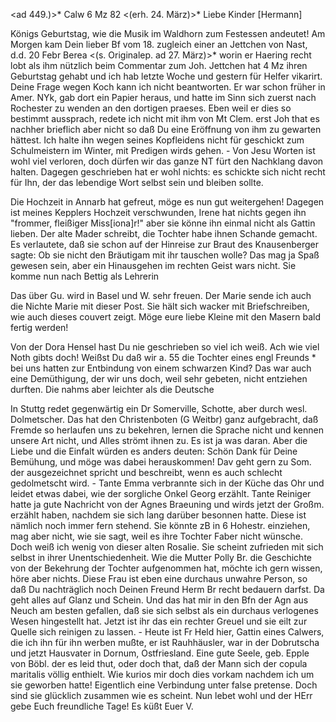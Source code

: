 <ad 449.)>* Calw 6 Mz 82
 <(erh. 24. März)>*
Liebe Kinder [Hermann]

Königs Geburtstag, wie die Musik im Waldhorn zum Festessen andeutet! Am Morgen kam Dein lieber Bf vom 18. zugleich einer an Jettchen von Nast, d.d. 20 Febr Berea <(s. Originalep. ad 27. März)>* worin er Haering recht lobt als ihm nützlich beim Commentar zum Joh. Jettchen hat 4 Mz ihren Geburtstag gehabt und ich hab letzte Woche und gestern für Helfer vikarirt. 
Deine Frage wegen Koch kann ich nicht beantworten. Er war schon früher in Amer. NYk, gab dort ein Papier heraus, und hatte im Sinn sich zuerst nach Rochester zu wenden an den dortigen praeses. Eben weil er dies so bestimmt aussprach, redete ich nicht mit ihm von Mt Clem. erst Joh that es nachher brieflich aber nicht so daß Du eine Eröffnung von ihm zu gewarten hättest. Ich halte ihn wegen seines Kopfleidens nicht für geschickt zum Schulmeistern im Winter, mit Predigen wirds gehen. - Von Jesu Worten ist wohl viel verloren, doch dürfen wir das ganze NT fürt den Nachklang davon halten. Dagegen geschrieben hat er wohl nichts: es schickte sich nicht recht für Ihn, der das lebendige Wort selbst sein und bleiben sollte.

Die Hochzeit in Annarb hat gefreut, möge es nun gut weitergehen! Dagegen ist meines Kepplers Hochzeit verschwunden, Irene hat nichts gegen ihn "frommer, fleißiger Miss[iona]r!" aber sie könne ihn einmal nicht als Gattin lieben. Der alte Mader schreibt, die Tochter habe ihnen Schande gemacht. Es verlautete, daß sie schon auf der Hinreise zur Braut des Knausenberger sagte: Ob sie nicht den Bräutigam mit ihr tauschen wolle? Das mag ja Spaß gewesen sein, aber ein Hinausgehen im rechten Geist wars nicht. Sie komme nun nach Bettig als Lehrerin

Das über Gu. wird in Basel und W. sehr freuen. Der Marie sende ich auch die Nichte Marie mit dieser Post. Sie hält sich wacker mit Briefschreiben, wie auch dieses couvert zeigt. Möge eure liebe Kleine mit den Masern bald fertig werden!

Von der Dora Hensel hast Du nie geschrieben so viel ich weiß. Ach wie viel Noth gibts doch! Weißst Du daß wir a. 55 die Tochter eines engl Freunds <Groves>* bei uns hatten zur Entbindung von einem schwarzen Kind? Das war auch eine Demüthigung, der wir uns doch, weil sehr gebeten, nicht entziehen durften. Die nahms aber leichter als die Deutsche

In Stuttg redet gegenwärtig ein Dr Somerville, Schotte, aber durch wesl. Dolmetscher. Das hat den Christenboten (G Weitbr) ganz aufgebracht, daß Fremde so herlaufen uns zu bekehren, lernen die Sprache nicht und kennen unsere Art nicht, und Alles strömt ihnen zu. Es ist ja was daran. Aber die Liebe und die Einfalt würden es anders deuten: Schön Dank für Deine Bemühung, und möge was dabei herauskommen! Dav geht gern zu Som. der ausgezeichnet spricht und beschreibt, wenn es auch schlecht gedolmetscht wird. - Tante Emma verbrannte sich in der Küche das Ohr und leidet etwas dabei, wie der sorgliche Onkel Georg erzählt. Tante Reiniger hatte ja gute Nachricht von der Agnes Braeuning und wirds jetzt der Großm. erzählt haben, nachdem sie sich lang darüber besonnen hatte. Diese ist nämlich noch immer fern stehend. Sie könnte zB in 6 Hohestr. einziehen, mag aber nicht, wie sie sagt, weil es ihre Tochter Faber nicht wünsche. Doch weiß ich wenig von dieser alten Rosalie. Sie scheint zufrieden mit sich selbst in ihrer Unentschiedenheit. Wie die Mutter Polly Br. die Geschichte von der Bekehrung der Tochter aufgenommen hat, möchte ich gern wissen, höre aber nichts. Diese Frau ist eben eine durchaus unwahre Person, so daß Du nachträglich noch Deinen Freund Herm Br recht bedauern darfst. Da geht alles auf Glanz und Schein. Und das hat mir in den Bfn der Agn aus Neuch am besten gefallen, daß sie sich selbst als ein durchaus verlogenes Wesen hingestellt hat. Jetzt ist ihr das ein rechter Greuel und sie eilt zur Quelle sich reinigen zu lassen. - Heute ist Fr Held hier, Gattin eines Calwers, die ich ihn für ihn werben mußte, er ist Rauhhäusler, war in der Dobrutscha und jetzt Hausvater in Dornum, Ostfriesland. Eine gute Seele, geb. Epple von Böbl. der es leid thut, oder doch that, daß der Mann sich der copula maritalis völlig enthielt. Wie kurios mir doch dies vorkam nachdem ich um sie geworben hatte! Eigentlich eine Verbindung unter false pretense. Doch sind sie glücklich zusammen wie es scheint. Nun lebet wohl und der HErr gebe Euch freundliche Tage! Es küßt
 Euer V.
